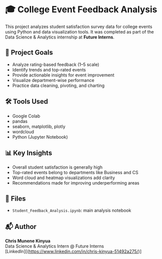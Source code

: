 # 🎓 College Event Feedback Analysis

This project analyzes student satisfaction survey data for college events using Python and data visualization tools. It was completed as part of the Data Science & Analytics internship at **Future Interns**.

## 📌 Project Goals
- Analyze rating-based feedback (1–5 scale)
- Identify trends and top-rated events
- Provide actionable insights for event improvement
- Visualize department-wise performance
- Practice data cleaning, pivoting, and charting

## 🛠 Tools Used
- Google Colab
- pandas
- seaborn, matplotlib, plotly
- wordcloud
- Python (Jupyter Notebook)

## 📊 Key Insights
- Overall student satisfaction is generally high
- Top-rated events belong to departments like Business and CS
- Word cloud and heatmap visualizations add clarity
- Recommendations made for improving underperforming areas

## 📁 Files
- `Student_Feedback_Analysis.ipynb`: main analysis notebook

## 📬 Author
**Chris Munene Kinyua**  
Data Science & Analytics Intern @ Future Interns  
[LinkedIn][(https://www.linkedin.com/in/chris-kinyua-51492a275/)] 
